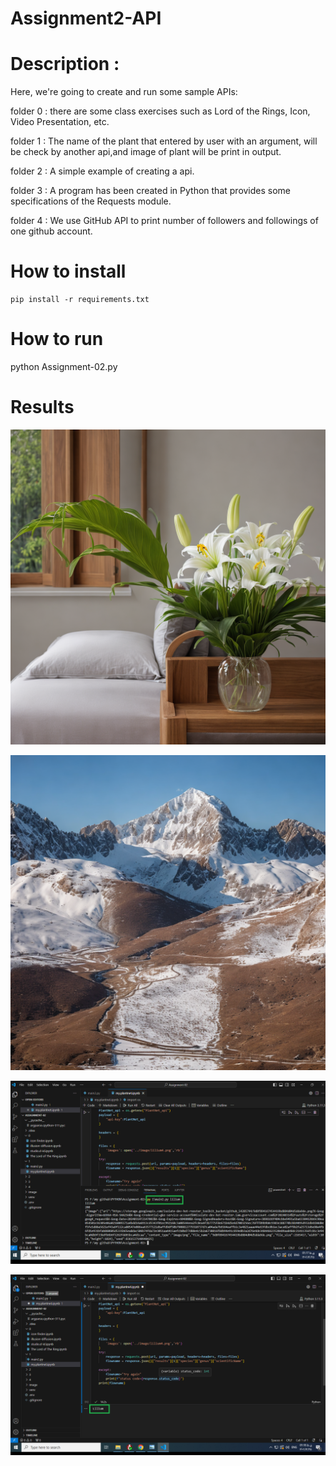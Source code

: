 # Assignment2-API 


# Description :
Here, we're going to create and run some sample APIs:

folder 0 : there are some class exercises such as Lord of the Rings, Icon, Video Presentation, etc.

folder 1 : The name of the plant that entered by user with an argument, will be check by another api,and image of plant will be print in output.  

folder 2 : A simple example of creating a api.

folder 3 : A program has been created in Python that provides some specifications of the Requests module.

folder 4 : We use GitHub API to print number of followers and  followings of one github account.

# How to install 

``` 
pip install -r requirements.txt
```

# How to run 

python Assignment-02.py


# Results 

![1](image/lilium4.png)

![2](image/1.png)

![3](image/60.png)

![4](image/61.png)






